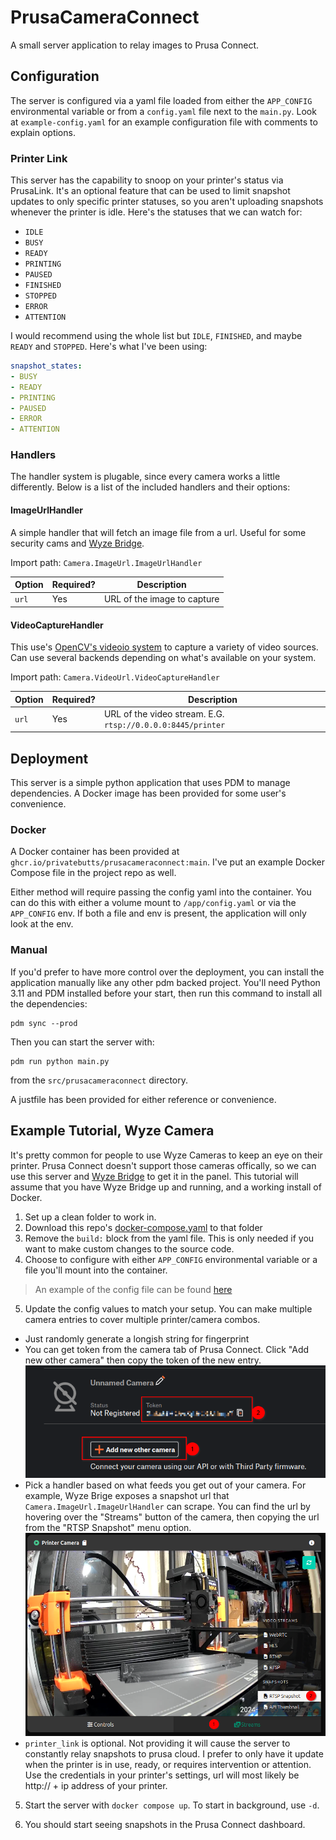 # PrusaCameraConnect

A small server application to relay images to Prusa Connect.

## Configuration
The server is configured via a yaml file loaded from either the `APP_CONFIG` environmental variable or from a `config.yaml` file next to the `main.py`. Look at `example-config.yaml` for an example configuration file with comments to explain options.

### Printer Link
This server has the capability to snoop on your printer's status via PrusaLink. It's an optional feature that can be used to limit snapshot updates to only specific printer statuses, so you aren't uploading snapshots whenever the printer is idle. Here's the statuses that we can watch for:

- `IDLE`
- `BUSY`
- `READY`
- `PRINTING`
- `PAUSED`
- `FINISHED`
- `STOPPED`
- `ERROR`
- `ATTENTION`

I would recommend using the whole list but `IDLE`, `FINISHED`, and maybe `READY` and `STOPPED`. Here's what I've been using:

```yaml
snapshot_states:
- BUSY
- READY
- PRINTING
- PAUSED
- ERROR
- ATTENTION
```

### Handlers
The handler system is plugable, since every camera works a little differently. Below is a list of the included handlers and their options:

#### ImageUrlHandler
A simple handler that will fetch an image file from a url. Useful for some security cams and [Wyze Bridge](https://github.com/mrlt8/docker-wyze-bridge).

Import path: `Camera.ImageUrl.ImageUrlHandler`

Option | Required? | Description
-------|-----------|------------
`url`  |    Yes    | URL of the image to capture

#### VideoCaptureHandler
This use's [OpenCV's videoio system](https://docs.opencv.org/4.x/d0/da7/videoio_overview.html) to capture a variety of video sources. Can use several backends depending on what's available on your system.

Import path: `Camera.VideoUrl.VideoCaptureHandler`

Option | Required? | Description
-------|-----------|------------
`url`  |    Yes    | URL of the video stream. E.G. `rtsp://0.0.0.0:8445/printer`

## Deployment

This server is a simple python application that uses PDM to manage dependencies. A Docker image has been provided for some user's convenience.

### Docker

A Docker container has been provided at `ghcr.io/privatebutts/prusacameraconnect:main`. I've put an example Docker Compose file in the project repo as well.

Either method will require passing the config yaml into the container. You can do this with either a volume mount to `/app/config.yaml` or via the `APP_CONFIG` env. If both a file and env is present, the application will only look at the env.

### Manual

If you'd prefer to have more control over the deployment, you can install the application manually like any other pdm backed project. You'll need Python 3.11 and PDM installed before your start, then run this command to install all the dependencies:

```shell
pdm sync --prod
```

Then you can start the server with:

```shell
pdm run python main.py
```

from the `src/prusacameraconnect` directory.

A justfile has been provided for either reference or convenience.

## Example Tutorial, Wyze Camera

It's pretty common for people to use Wyze Cameras to keep an eye on their printer. Prusa Connect doesn't support those cameras offically, so we can use this server and [Wyze Bridge](https://github.com/mrlt8/docker-wyze-bridge) to get it in the panel. This tutorial will assume that you have Wyze Bridge up and running, and a working install of Docker.

1. Set up a clean folder to work in.
2. Download this repo's [docker-compose.yaml](docker-compose.yaml) to that folder
3. Remove the `build:` block from the yaml file. This is only needed if you want to make custom changes to the source code.
4. Choose to configure with either `APP_CONFIG` environmental variable or a file you'll mount into the container.

> An example of the config file can be found [here](src/prusacameraconnect/example-config.yaml)

5. Update the config values to match your setup. You can make multiple camera entries to cover multiple printer/camera combos.

- Just randomly generate a longish string for fingerprint
- You can get token from the camera tab of Prusa Connect. Click "Add new other camera" then copy the token of the new entry.
![Screenshot of the section in Prusa Connect where you can create a new camera](docs/images/prusa%20connect%20camera%20creation.png)
- Pick a handler based on what feeds you get out of your camera. For example, Wyze Brige exposes a snapshot url that `Camera.ImageUrl.ImageUrlHandler` can scrape. You can find the url by hovering over the "Streams" button of the camera, then copying the url from the "RTSP Snapshot" menu option.
![Screenshot of Wyze Bridge showing where the link is](docs/images/wyze%20rtsp%20stream.png)
- `printer_link` is optional. Not providing it will cause the server to constantly relay snapshots to prusa cloud. I prefer to only have it update when the printer is in use, ready, or requires intervention or attention. Use the credentials in your printer's settings, url will most likely be http:// + ip address of your printer.

5. Start the server with `docker compose up`. To start in background, use `-d`.

6. You should start seeing snapshots in the Prusa Connect dashboard.
